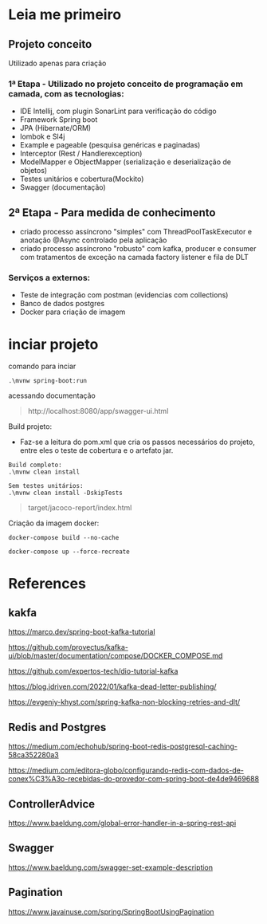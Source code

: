 # Leia me primeiro

## Projeto conceito

Utilizado apenas para criação 


### 1ª Etapa - Utilizado no projeto conceito de programação em camada, com as tecnologias:  

* IDE Intellij, com plugin SonarLint para verificação do código
* Framework Spring boot
* JPA (Hibernate/ORM)
* lombok e Sl4j 
* Example e pageable (pesquisa genéricas e paginadas)
* Interceptor (Rest / Handlerexception)
* ModelMapper e ObjectMapper (serialização e deserialização de objetos)
* Testes unitários e cobertura(Mockito)
* Swagger (documentação)

## 2ª Etapa - Para medida de conhecimento

* criado processo assíncrono "simples" com ThreadPoolTaskExecutor e anotação @Async controlado pela aplicação
* criado processo assíncrono "robusto" com kafka, producer e consumer com tratamentos de exceção na camada factory listener e fila de DLT

### Serviços a externos:

* Teste de integração com postman (evidencias com collections)
* Banco de dados postgres
* Docker para criação de imagem


# inciar projeto

comando para inciar
```
.\mvnw spring-boot:run
```

acessando documentação
> http://localhost:8080/app/swagger-ui.html


Build projeto:
* Faz-se a leitura do pom.xml que cria os passos necessários do projeto, entre eles o teste de cobertura e o artefato jar.

```
Build completo:
.\mvnw clean install

Sem testes unitários:
.\mvnw clean install -DskipTests
```
>target/jacoco-report/index.html

Criação da imagem docker:

```
docker-compose build --no-cache

docker-compose up --force-recreate
```


# References 

## kakfa
https://marco.dev/spring-boot-kafka-tutorial

https://github.com/provectus/kafka-ui/blob/master/documentation/compose/DOCKER_COMPOSE.md

https://github.com/expertos-tech/dio-tutorial-kafka

https://blog.jdriven.com/2022/01/kafka-dead-letter-publishing/

https://evgeniy-khyst.com/spring-kafka-non-blocking-retries-and-dlt/

## Redis and Postgres
https://medium.com/echohub/spring-boot-redis-postgresql-caching-58ca352280a3

https://medium.com/editora-globo/configurando-redis-com-dados-de-conex%C3%A3o-recebidas-do-provedor-com-spring-boot-de4de9469688

## ControllerAdvice
https://www.baeldung.com/global-error-handler-in-a-spring-rest-api

## Swagger 
https://www.baeldung.com/swagger-set-example-description

## Pagination
https://www.javainuse.com/spring/SpringBootUsingPagination
